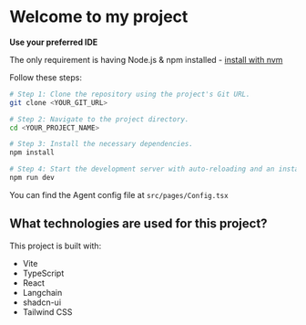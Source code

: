 # Welcome to my project


**Use your preferred IDE**

The only requirement is having Node.js & npm installed - [install with nvm](https://github.com/nvm-sh/nvm#installing-and-updating)

Follow these steps:

```sh
# Step 1: Clone the repository using the project's Git URL.
git clone <YOUR_GIT_URL>

# Step 2: Navigate to the project directory.
cd <YOUR_PROJECT_NAME>

# Step 3: Install the necessary dependencies.
npm install

# Step 4: Start the development server with auto-reloading and an instant preview.
npm run dev
```

You can find the Agent config file at ```src/pages/Config.tsx```
## What technologies are used for this project?

This project is built with:

- Vite
- TypeScript
- React
- Langchain
- shadcn-ui
- Tailwind CSS

